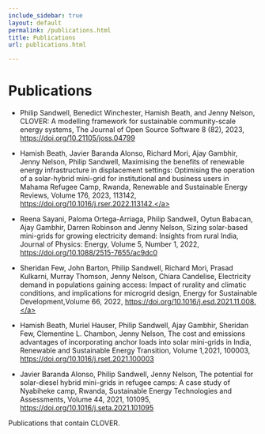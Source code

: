 ```yaml
---
include_sidebar: true
layout: default
permalink: /publications.html
title: Publications
url: publications.html

---
```


# Publications
- Philip Sandwell, Benedict Winchester, Hamish Beath, and
Jenny Nelson, CLOVER: A modelling framework for sustainable
community-scale energy systems, The Journal of Open Source Software 8 (82), 2023, <a href="https://doi.org/10.21105/joss.04799">https://doi.org/10.21105/joss.04799</a>

- Hamish Beath, Javier Baranda Alonso, Richard Mori, Ajay Gambhir, Jenny Nelson, Philip Sandwell,
Maximising the benefits of renewable energy infrastructure in displacement settings: Optimising the operation of a solar-hybrid mini-grid for institutional and business users in Mahama Refugee Camp, Rwanda, Renewable and Sustainable Energy Reviews, Volume 176, 2023, 113142, <a href="https://doi.org/10.1016/j.rser.2022.113142.">https://doi.org/10.1016/j.rser.2022.113142.</a>

- Reena Sayani, Paloma Ortega-Arriaga, Philip Sandwell, Oytun Babacan, Ajay Gambhir, Darren Robinson and Jenny Nelson, Sizing solar-based mini-grids for growing electricity demand: Insights from rural India, Journal of Physics: Energy, Volume 5, Number 1, 2022, <a href="https://doi.org/10.1088/2515-7655/ac9dc0">https://doi.org/10.1088/2515-7655/ac9dc0</a>

- Sheridan Few, John Barton, Philip Sandwell, Richard Mori, Prasad Kulkarni, Murray Thomson, Jenny Nelson, Chiara Candelise,
Electricity demand in populations gaining access: Impact of rurality and climatic conditions, and implications for microgrid design, Energy for Sustainable Development,Volume 66, 2022, <a href="https://doi.org/10.1016/j.esd.2021.11.008.">https://doi.org/10.1016/j.esd.2021.11.008.</a>

- Hamish Beath, Muriel Hauser, Philip Sandwell, Ajay Gambhir, Sheridan Few, Clementine L. Chambon, Jenny Nelson,
The cost and emissions advantages of incorporating anchor loads into solar mini-grids in India, Renewable and Sustainable Energy Transition,
Volume 1,2021, 100003, <a href="https://doi.org/10.1016/j.rset.2021.100003">https://doi.org/10.1016/j.rset.2021.100003</a>

- Javier Baranda Alonso, Philip Sandwell, Jenny Nelson, The potential for solar-diesel hybrid mini-grids in refugee camps: A case study of Nyabiheke camp, Rwanda, Sustainable Energy Technologies and Assessments, Volume 44, 2021, 101095, <a href="https://doi.org/10.1016/j.seta.2021.101095.">https://doi.org/10.1016/j.seta.2021.101095</a>  





Publications that contain CLOVER.
